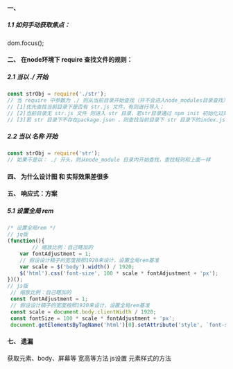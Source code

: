 #### 一、
##### 1.1 如何手动获取焦点：

 dom.focus();

#### 二、 在node环境下 require 查找文件的规则：

##### 2.1 当以 ./ 开始
```js
const strObj = require('./str');
// 当 require 中参数为 ./ 则从当前目录开始查找（并不会进入node_modules目录查找）： 
// [1]优先查找当前目录下是否有 str.js 文件，有则进行导入；
// [2]当前目录无 str.js 文件 则进入 str 目录，若str目录通过 npm init 初始化过则会优先定位到 package.json 内指定的入口文件(配置内 main 配置的就是入口文件)
// [3]若 str 目录下不存在package.json ，则查找当前目录下 str 目录下的index.js
```
##### 2.2 当以 名称 开始
```js
const strObj = require('str');
// 如果不是以： ./ 开头，则从node_module 目录内开始查找，查找规则和上面一样

```


#### 四、 为什么设计图 和 实际效果差很多






#### 五、 响应式：方案
##### 5.1 设置全局 rem 
```js
/* 设置全局rem */
// jq版
(function(){
		// 缩放比例：自己瞎加的
    var fontAdjustment = 1;
    // 假设设计稿子的宽度按照1920来设计，设置全局rem基准
    var scale = $('body').width() / 1920;
    $('html').css('font-size', 100 * scale * fontAdjustment + 'px');
})();
// js版
 // 缩放比例：自己瞎加的
 const fontAdjustment = 1;
 // 假设设计稿子的宽度按照1920来设计，设置全局rem基准
 const scale = document.body.clientWidth / 1920;
 const fontSize = 100 * scale * fontAdjustment + 'px';
 document.getElementsByTagName('html')[0].setAttribute('style', `font-size: ${fontSize}`);

```


#### 七、 遗漏

获取元素、body、屏幕等 宽高等方法
js设置 元素样式的方法













